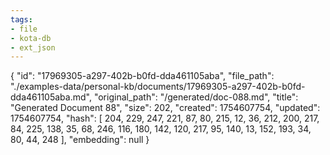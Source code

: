```yaml
---
tags:
- file
- kota-db
- ext_json
---
```

{
  "id": "17969305-a297-402b-b0fd-dda461105aba",
  "file_path": "./examples-data/personal-kb/documents/17969305-a297-402b-b0fd-dda461105aba.md",
  "original_path": "/generated/doc-088.md",
  "title": "Generated Document 88",
  "size": 202,
  "created": 1754607754,
  "updated": 1754607754,
  "hash": [
    204,
    229,
    247,
    221,
    87,
    80,
    215,
    12,
    36,
    212,
    200,
    217,
    84,
    225,
    138,
    35,
    68,
    246,
    116,
    180,
    142,
    120,
    217,
    95,
    140,
    13,
    152,
    193,
    34,
    80,
    44,
    248
  ],
  "embedding": null
}